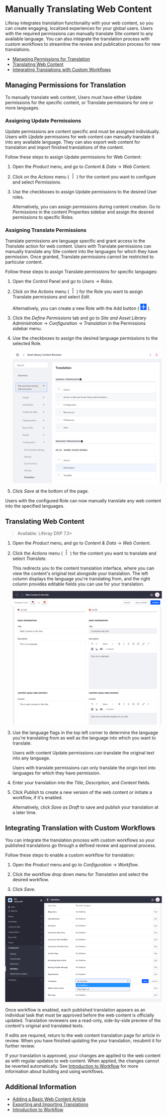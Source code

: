 # Manually Translating Web Content

Liferay integrates translation functionality with your web content, so you can create engaging, localized experiences for your global users. Users with the required permissions can manually translate Site content to any available language. You can also integrate the translation process with custom workflows to streamline the review and publication process for new translations.

* [Managing Permissions for Translation](#managing-permissions-for-translation)
* [Translating Web Content](#translating-web-content)
* [Integrating Translations with Custom Workflows](#integrating-translations-with-custom-workflows)

## Managing Permissions for Translation

To manually translate web content, Users must have either Update permissions for the specific content, or Translate permissions for one or more languages.

### Assigning Update Permissions

Update permissions are content specific and must be assigned individually. Users with *Update* permissions for web content can manually translate it into any available language. They can also export web content for translation and import finished translations of the content.

Follow these steps to assign Update permissions for Web Content:

1. Open the *Product* menu, and go to *Content & Data* &rarr; *Web Content*.

1. Click on the *Actions* menu ( ![Actions Button ](../../../images/icon-actions.png) ) for the content you want to configure and select *Permissions*.

1. Use the checkboxes to assign Update permissions to the desired User roles.

   Alternatively, you can assign permissions during content creation. Go to *Permissions* in the content Properties sidebar and assign the desired permissions to specific Roles.

### Assigning Translate Permissions

Translate permissions are language specific and grant access to the *Translate* action for web content. Users with Translate permissions can manually translate any Site content into the languages for which they have permission. Once granted, Translate permissions cannot be restricted to particular content.

Follow these steps to assign Translate permissions for specific languages:

1. Open the Control Panel and go to *Users* &rarr; *Roles*.

1. Click on the *Actions* menu ( ![Actions button](../../../images/icon-actions.png) ) for the Role you want to assign Translate permissions and select *Edit*.

   Alternatively, you can create a new Role with the Add button ( ![Add button](../../../images/icon-add.png) ).

1. Click the *Define Permissions* tab and go to *Site and Asset Library Administration* &rarr; *Configuration* &rarr; *Translation* in the Permissions sidebar menu.

1. Use the checkboxes to assign the desired language permissions to the selected Role.

   ![Assign the desired language permissions to the selected Role.](./manually-translating-web-content/images/01.png)

1. Click *Save* at the bottom of the page.

Users with the configured Role can now manually translate any web content into the specified languages.

## Translating Web Content

> Available: Liferay DXP 7.3+

1. Open the *Product* menu, and go to *Content & Data* &rarr; *Web Content*.

1. Click the *Actions* menu ( ![Actions Button ](../../../images/icon-actions.png) ) for the content you want to translate and select *Translate*.

   This redirects you to the content translation interface, where you can view the content's original text alongside your translation. The left column displays the language you're translating from, and the right column provides editable fields you can use for your translation.

   ![Selecting translate redirects you to the content translation interface.](./manually-translating-web-content/images/02.png)

1. Use the language flags in the top left corner to determine the language you're translating from as well as the language into which you want to translate.

   Users with content Update permissions can translate the original text into any language.

   Users with translate permissions can only translate the origin text into languages for which they have permission.

1. Enter your translation into the *Title*, *Description*, and *Content* fields.

1. Click *Publish* to create a new version of the web content or initiate a workflow, if it's enabled.

   Alternatively, click *Save as Draft* to save and publish your translation at a later time.

## Integrating Translation with Custom Workflows

You can integrate the translation process with custom workflows so your published translations go through a defined review and approval process.

Follow these steps to enable a custom workflow for translation:

1. Open the *Product* menu and go to *Configuration* &rarr; *Workflow*.

1. Click the workflow drop down menu for *Translation* and select the desired workflow.

1. Click *Save*.

![Click on the workflow drop down menu for Translation, and select the desired workflow.](./manually-translating-web-content/images/03.png)

Once workflow is enabled, each published translation appears as an individual task that must be approved before the web content is officially updated. Translation reviewers see a read-only, side-by-side preview of the content's original and translated texts.

If edits are required, return to the web content translation page for article in review. When you have finished updating the your translation, resubmit it for further review.

If your translation is approved, your changes are applied to the web content as with regular updates to web content. When applied, the changes cannot be reverted automatically. See [Introduction to Workflow](../../../process-automation/workflow/introduction-to-workflow.md) for more information about building and using workflows.

## Additional Information

* [Adding a Basic Web Content Article](../web-content-articles/adding-a-basic-web-content-article.md)
* [Exporting and Importing Translations](./exporting-and-importing-translations.md)
* [Introduction to Workflow](../../../process-automation/workflow/introduction-to-workflow.md)
